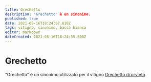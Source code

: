 ```yaml
---
title: Grechetto
description: "Grechetto" è un sinonimo.
published: true
date: 2021-08-16T18:24:57.818Z
tags: vitigno, sinonimo, bacca bianca
editor: markdown
dateCreated: 2021-08-16T18:24:55.500Z
---
```


# Grechetto

"Grechetto" è un sinonimo utilizzato per il vitigno [Grechetto di orvieto](/vitigni/bacca-bianca/grechetto-di-orvieto).